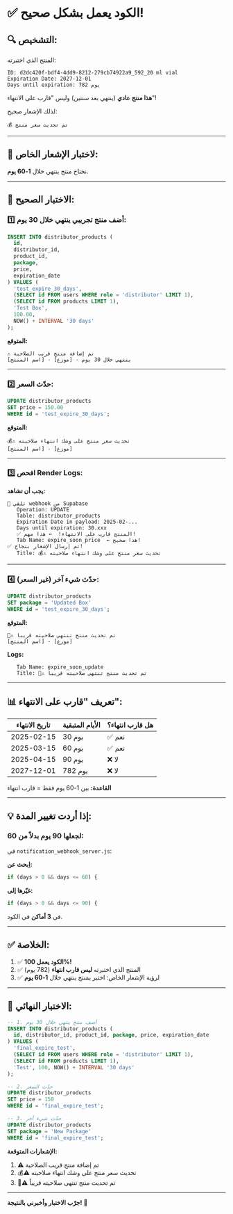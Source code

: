# ✅ الكود يعمل بشكل صحيح!

## 🔍 التشخيص:

المنتج الذي اختبرته:
```
ID: d2dc420f-bdf4-4dd9-8212-279cb74922a9_592_20 ml vial
Expiration Date: 2027-12-01
Days until expiration: 782 يوم
```

**هذا منتج عادي** (ينتهي بعد سنتين) وليس "قارب على الانتهاء"!

لذلك الإشعار صحيح:
```
💰 تم تحديث سعر منتج
```

---

## 🎯 لاختبار الإشعار الخاص:

نحتاج منتج ينتهي خلال **1-60 يوم**.

---

## 🧪 الاختبار الصحيح:

### 1️⃣ أضف منتج تجريبي ينتهي خلال 30 يوم:

```sql
INSERT INTO distributor_products (
  id,
  distributor_id, 
  product_id,
  package,
  price,
  expiration_date
) VALUES (
  'test_expire_30_days',
  (SELECT id FROM users WHERE role = 'distributor' LIMIT 1),
  (SELECT id FROM products LIMIT 1),
  'Test Box',
  100.00,
  NOW() + INTERVAL '30 days'
);
```

**المتوقع:**
```
⚠️ تم إضافة منتج قريب الصلاحية
[اسم المنتج] - [موزع] - ينتهي خلال 30 يوم
```

---

### 2️⃣ حدّث السعر:

```sql
UPDATE distributor_products
SET price = 150.00
WHERE id = 'test_expire_30_days';
```

**المتوقع:**
```
💰⚠️ تحديث سعر منتج على وشك انتهاء صلاحيته
[اسم المنتج] - [موزع]
```

---

### 3️⃣ افحص Render Logs:

**يجب أن تشاهد:**
```
📩 تلقي webhook من Supabase
   Operation: UPDATE
   Table: distributor_products
   Expiration Date in payload: 2025-02-...
   Days until expiration: 30.xxx
   ✅ المنتج قارب على الانتهاء!  ← هذا مهم!
   Tab Name: expire_soon_price  ← هذا صحيح!
✅ تم إرسال الإشعار بنجاح!
   Title: 💰⚠️ تحديث سعر منتج على وشك انتهاء صلاحيته
```

---

### 4️⃣ حدّث شيء آخر (غير السعر):

```sql
UPDATE distributor_products
SET package = 'Updated Box'
WHERE id = 'test_expire_30_days';
```

**المتوقع:**
```
🔄⚠️ تم تحديث منتج تنتهي صلاحيته قريباً
[اسم المنتج] - [موزع]
```

**Logs:**
```
   Tab Name: expire_soon_update
   Title: 🔄⚠️ تم تحديث منتج تنتهي صلاحيته قريباً
```

---

## 📊 تعريف "قارب على الانتهاء":

| تاريخ الانتهاء | الأيام المتبقية | هل قارب انتهاء؟ |
|----------------|------------------|------------------|
| 2025-02-15 | 30 يوم | ✅ نعم |
| 2025-03-15 | 60 يوم | ✅ نعم |
| 2025-04-15 | 90 يوم | ❌ لا |
| 2027-12-01 | 782 يوم | ❌ لا |

**القاعدة:** بين 1-60 يوم فقط = قارب انتهاء

---

## 💡 إذا أردت تغيير المدة:

### لجعلها 90 يوم بدلاً من 60:

في `notification_webhook_server.js`:

**اِبحث عن:**
```javascript
if (days > 0 && days <= 60) {
```

**غيّرها إلى:**
```javascript
if (days > 0 && days <= 90) {
```

في **3 أماكن** في الكود.

---

## ✅ الخلاصة:

1. ✅ **الكود يعمل 100%!**
2. ✅ المنتج الذي اختبرته **ليس قارب انتهاء** (782 يوم)
3. ✅ لرؤية الإشعار الخاص: اختبر بمنتج ينتهي خلال **1-60 يوم**

---

## 🎯 الاختبار النهائي:

```sql
-- 1. أضف منتج ينتهي خلال 30 يوم
INSERT INTO distributor_products (
  id, distributor_id, product_id, package, price, expiration_date
) VALUES (
  'final_expire_test',
  (SELECT id FROM users WHERE role = 'distributor' LIMIT 1),
  (SELECT id FROM products LIMIT 1),
  'Test', 100, NOW() + INTERVAL '30 days'
);

-- 2. حدّث السعر
UPDATE distributor_products
SET price = 150
WHERE id = 'final_expire_test';

-- 3. حدّث شيء آخر
UPDATE distributor_products
SET package = 'New Package'
WHERE id = 'final_expire_test';
```

**الإشعارات المتوقعة:**
1. ⚠️ تم إضافة منتج قريب الصلاحية
2. 💰⚠️ تحديث سعر منتج على وشك انتهاء صلاحيته
3. 🔄⚠️ تم تحديث منتج تنتهي صلاحيته قريباً

---

**جرّب الاختبار وأخبرني بالنتيجة! 🚀**
